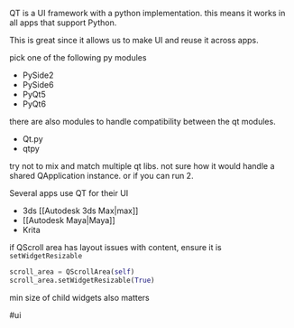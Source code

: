 QT is a UI framework with a python implementation.
this means it works in all apps that support Python.

This is great since it allows us to make UI and reuse it across apps.

pick one of the following py modules
- PySide2
- PySide6
- PyQt5 
- PyQt6

there are also modules to handle compatibility between the qt modules. 
- Qt.py
- qtpy

try not to mix and match multiple qt libs. not sure how it would handle a shared QApplication instance. or if you can run 2.

Several apps use QT for their UI
- 3ds [[Autodesk 3ds Max|max]]
- [[Autodesk Maya|Maya]]
- Krita

if QScroll area has layout issues with content, ensure it is `setWidgetResizable`
```python
scroll_area = QScrollArea(self)  
scroll_area.setWidgetResizable(True)
```
min size of child widgets also matters




#ui